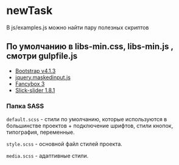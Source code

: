 # newTask

В js/examples.js можно найти пару полезных скриптов

## По умолчанию в libs-min.css, libs-min.js , смотри gulpfile.js

- [Bootstrap v4.1.3](http://getbootstrap.com/)
- [jquery.maskedinput.js](https://github.com/digitalBush/jquery.maskedinput)
- [Fancybox 3](https://fancyapps.com/fancybox/3/docs/)
- [Slick-slider 1.8.1](http://kenwheeler.github.io/slick/)

### Папка SASS

`default.scss` - стили по умолчанию, которые используются в большинстве проектов + подключение шрифтов, стили кнопок, типография, переменные.

`style.scss` - основной файл стилей проекта.

`media.scss` - адаптивные стили.
